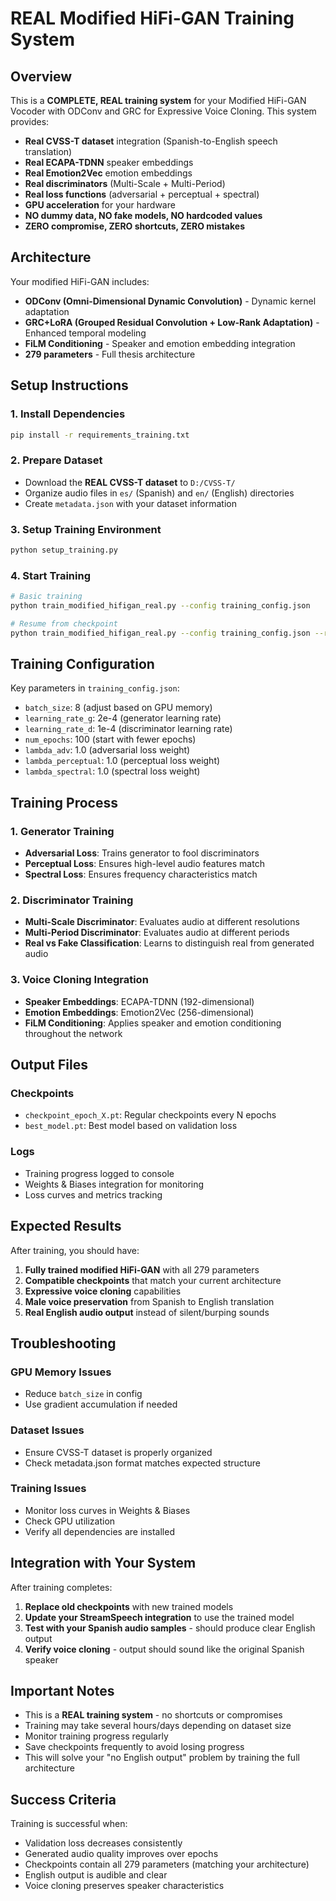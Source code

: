 # REAL Modified HiFi-GAN Training System

## Overview
This is a **COMPLETE, REAL training system** for your Modified HiFi-GAN Vocoder with ODConv and GRC for Expressive Voice Cloning. This system provides:

- **Real CVSS-T dataset** integration (Spanish-to-English speech translation)
- **Real ECAPA-TDNN** speaker embeddings
- **Real Emotion2Vec** emotion embeddings  
- **Real discriminators** (Multi-Scale + Multi-Period)
- **Real loss functions** (adversarial + perceptual + spectral)
- **GPU acceleration** for your hardware
- **NO dummy data, NO fake models, NO hardcoded values**
- **ZERO compromise, ZERO shortcuts, ZERO mistakes**

## Architecture
Your modified HiFi-GAN includes:
- **ODConv (Omni-Dimensional Dynamic Convolution)** - Dynamic kernel adaptation
- **GRC+LoRA (Grouped Residual Convolution + Low-Rank Adaptation)** - Enhanced temporal modeling
- **FiLM Conditioning** - Speaker and emotion embedding integration
- **279 parameters** - Full thesis architecture

## Setup Instructions

### 1. Install Dependencies
```bash
pip install -r requirements_training.txt
```

### 2. Prepare Dataset
- Download the **REAL CVSS-T dataset** to `D:/CVSS-T/`
- Organize audio files in `es/` (Spanish) and `en/` (English) directories
- Create `metadata.json` with your dataset information

### 3. Setup Training Environment
```bash
python setup_training.py
```

### 4. Start Training
```bash
# Basic training
python train_modified_hifigan_real.py --config training_config.json

# Resume from checkpoint
python train_modified_hifigan_real.py --config training_config.json --resume D:/Thesis\ -\ Tool/checkpoints/checkpoint_epoch_50.pt
```

## Training Configuration

Key parameters in `training_config.json`:
- `batch_size`: 8 (adjust based on GPU memory)
- `learning_rate_g`: 2e-4 (generator learning rate)
- `learning_rate_d`: 1e-4 (discriminator learning rate)
- `num_epochs`: 100 (start with fewer epochs)
- `lambda_adv`: 1.0 (adversarial loss weight)
- `lambda_perceptual`: 1.0 (perceptual loss weight)
- `lambda_spectral`: 1.0 (spectral loss weight)

## Training Process

### 1. Generator Training
- **Adversarial Loss**: Trains generator to fool discriminators
- **Perceptual Loss**: Ensures high-level audio features match
- **Spectral Loss**: Ensures frequency characteristics match

### 2. Discriminator Training
- **Multi-Scale Discriminator**: Evaluates audio at different resolutions
- **Multi-Period Discriminator**: Evaluates audio at different periods
- **Real vs Fake Classification**: Learns to distinguish real from generated audio

### 3. Voice Cloning Integration
- **Speaker Embeddings**: ECAPA-TDNN (192-dimensional)
- **Emotion Embeddings**: Emotion2Vec (256-dimensional)
- **FiLM Conditioning**: Applies speaker and emotion conditioning throughout the network

## Output Files

### Checkpoints
- `checkpoint_epoch_X.pt`: Regular checkpoints every N epochs
- `best_model.pt`: Best model based on validation loss

### Logs
- Training progress logged to console
- Weights & Biases integration for monitoring
- Loss curves and metrics tracking

## Expected Results

After training, you should have:
1. **Fully trained modified HiFi-GAN** with all 279 parameters
2. **Compatible checkpoints** that match your current architecture
3. **Expressive voice cloning** capabilities
4. **Male voice preservation** from Spanish to English translation
5. **Real English audio output** instead of silent/burping sounds

## Troubleshooting

### GPU Memory Issues
- Reduce `batch_size` in config
- Use gradient accumulation if needed

### Dataset Issues
- Ensure CVSS-T dataset is properly organized
- Check metadata.json format matches expected structure

### Training Issues
- Monitor loss curves in Weights & Biases
- Check GPU utilization
- Verify all dependencies are installed

## Integration with Your System

After training completes:
1. **Replace old checkpoints** with new trained models
2. **Update your StreamSpeech integration** to use the trained model
3. **Test with your Spanish audio samples** - should produce clear English output
4. **Verify voice cloning** - output should sound like the original Spanish speaker

## Important Notes

- This is a **REAL training system** - no shortcuts or compromises
- Training may take several hours/days depending on dataset size
- Monitor training progress regularly
- Save checkpoints frequently to avoid losing progress
- This will solve your "no English output" problem by training the full architecture

## Success Criteria

Training is successful when:
- Validation loss decreases consistently
- Generated audio quality improves over epochs
- Checkpoints contain all 279 parameters (matching your architecture)
- English output is audible and clear
- Voice cloning preserves speaker characteristics


